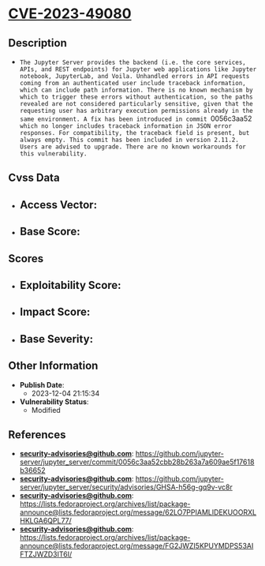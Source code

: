 
# [CVE-2023-49080](https://github.com/jupyter-server/jupyter_server/commit/0056c3aa52cbb28b263a7a609ae5f17618b36652)

## Description

- `The Jupyter Server provides the backend (i.e. the core services, APIs, and REST endpoints) for Jupyter web applications like Jupyter notebook, JupyterLab, and Voila. Unhandled errors in API requests coming from an authenticated user include traceback information, which can include path information. There is no known mechanism by which to trigger these errors without authentication, so the paths revealed are not considered particularly sensitive, given that the requesting user has arbitrary execution permissions already in the same environment. A fix has been introduced in commit `0056c3aa52` which no longer includes traceback information in JSON error responses. For compatibility, the traceback field is present, but always empty. This commit has been included in version 2.11.2. Users are advised to upgrade. There are no known workarounds for this vulnerability.`

## Cvss Data

- **Access Vector**:
  - 
- **Base Score**:
  - 

## Scores

- **Exploitability Score**:
  - 
- **Impact Score**:
  - 
- **Base Severity**:
  - 

## Other Information

- **Publish Date**:
  - 2023-12-04 21:15:34
- **Vulnerability Status**:
  - Modified

## References

- **security-advisories@github.com**: https://github.com/jupyter-server/jupyter_server/commit/0056c3aa52cbb28b263a7a609ae5f17618b36652
- **security-advisories@github.com**: https://github.com/jupyter-server/jupyter_server/security/advisories/GHSA-h56g-gq9v-vc8r
- **security-advisories@github.com**: https://lists.fedoraproject.org/archives/list/package-announce@lists.fedoraproject.org/message/62LO7PPIAMLIDEKUOORXLHKLGA6QPL77/
- **security-advisories@github.com**: https://lists.fedoraproject.org/archives/list/package-announce@lists.fedoraproject.org/message/FG2JWZI5KPUYMDPS53AIFTZJWZD3IT6I/
